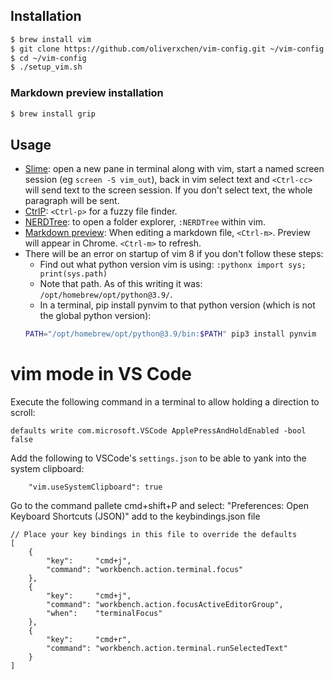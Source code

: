## Installation

```bash
$ brew install vim
$ git clone https://github.com/oliverxchen/vim-config.git ~/vim-config
$ cd ~/vim-config
$ ./setup_vim.sh
```

### Markdown preview installation

```bash
$ brew install grip
```

## Usage

* [Slime](https://github.com/jpalardy/vim-slime): open a new pane in terminal along with vim, start a named screen session (eg `screen -S vim_out`), back in vim select text and `<Ctrl-cc>` will send text to the screen session. If you don't select text, the whole paragraph will be sent.
* [CtrlP](https://github.com/ctrlpvim/ctrlp.vim): `<Ctrl-p>` for a fuzzy file finder.
* [NERDTree](https://github.com/scrooloose/nerdtree): to open a folder explorer, `:NERDTree` within vim.
* [Markdown preview](https://github.com/JamshedVesuna/vim-markdown-preview): When editing a markdown file, `<Ctrl-m>`. Preview will appear in Chrome. `<Ctrl-m>` to refresh.
* There will be an error on startup of vim 8 if you don't follow these steps:
  * Find out what python version vim is using: `:pythonx import sys; print(sys.path)`
  * Note that path. As of this writing it was: `/opt/homebrew/opt/python@3.9/`.
  * In a terminal, pip install pynvim to that python version (which is not the global python version):
  ```bash
  PATH="/opt/homebrew/opt/python@3.9/bin:$PATH" pip3 install pynvim
  ```


# vim mode in VS Code

Execute the following command in a terminal to allow holding a direction to scroll:
```
defaults write com.microsoft.VSCode ApplePressAndHoldEnabled -bool false
```

Add the following to VSCode's `settings.json` to be able to yank into the system clipboard:
```
    "vim.useSystemClipboard": true
```

Go to the command pallete cmd+shift+P and select: "Preferences: Open Keyboard Shortcuts (JSON)"
add to the keybindings.json file
```
// Place your key bindings in this file to override the defaults
[
    {
        "key":     "cmd+j",
        "command": "workbench.action.terminal.focus"
    },
    {
        "key":     "cmd+j",
        "command": "workbench.action.focusActiveEditorGroup",
        "when":    "terminalFocus"
    },
    {
        "key":     "cmd+r",
        "command": "workbench.action.terminal.runSelectedText"
    }
]
```
